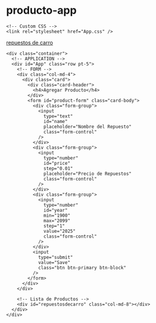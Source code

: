# producto-app
<DOCTYPE html>
<html lang="en">
  <head>
    <meta charset="UTF-8" />
    <meta name="viewport" content="width=device-width, initial-scale=1.0" />
    <meta http-equiv="X-UA-Compatible" content="ie=edge" />
    <title>repuestos de carro </title>
    <!-- Bootswatch Cosmo Theme -->
    <link
      rel="stylesheet"
      href="https://stackpath.bootstrapcdn.com/bootswatch/4.5.2/cosmo/bootstrap.min.css"
    />

    <!-- Custom CSS -->
    <link rel="stylesheet" href="App.css" />
  </head>

  <body>
    <!-- Navigation -->
    <nav class="navbar navbar-dark bg-dark">
      <a class="navbar-brand" href="#">repuestos de carro</a>
    </nav>

    <div class="container">
      <!-- APPLICATION -->
      <div id="App" class="row pt-5">
        <!-- FORM -->
        <div class="col-md-4">
          <div class="card">
            <div class="card-header">
              <h4>Agregar Producto</h4>
            </div>
            <form id="product-form" class="card-body">
              <div class="form-group">
                <input
                  type="text"
                  id="name"
                  placeholder="Nombre del Repuesto"
                  class="form-control"
                />
              </div>
              <div class="form-group">
                <input
                  type="number"
                  id="price"
                  step="0.01"
                  placeholder="Precio de Repuestos"
                  class="form-control"
                />
              </div>
              <div class="form-group">
                <input
                  type="number"
                  id="year"
                  min="1900"
                  max="2099"
                  step="1"
                  value="2025"
                  class="form-control"
                />
              </div>
              <input
                type="submit"
                value="Save"
                class="btn btn-primary btn-block"
              />
            </form>
          </div>
        </div>

        <!-- Lista de Productos -->
        <div id="repuestosdecarro" class="col-md-8"></div>
      </div>
    </div>

</body>
</html>
